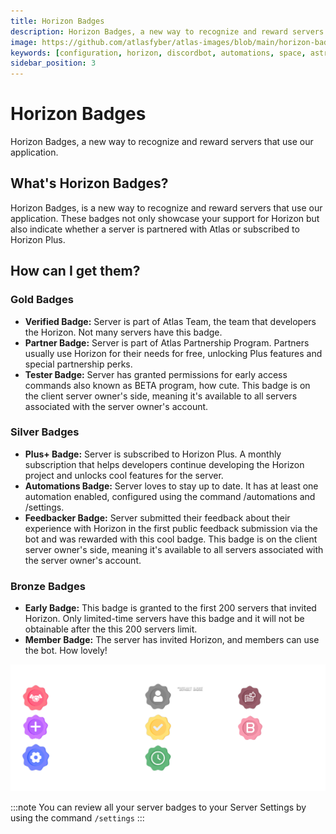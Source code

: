 ```yaml
---
title: Horizon Badges
description: Horizon Badges, a new way to recognize and reward servers that use our application.
image: https://github.com/atlasfyber/atlas-images/blob/main/horizon-badges.jpg?raw=true
keywords: [configuration, horizon, discordbot, automations, space, astronomy, settings]
sidebar_position: 3
---
```

# Horizon Badges
Horizon Badges, a new way to recognize and reward servers that use our application.

## What's Horizon Badges?
Horizon Badges, is a new way to recognize and reward servers that use our application. These badges not only showcase your support for Horizon but also indicate whether a server is partnered with Atlas or subscribed to Horizon Plus.

## How can I get them?

### Gold Badges
- **Verified Badge:** Server is part of Atlas Team, the team that developers the Horizon. Not many servers have this badge.
- **Partner Badge:** Server is part of Atlas Partnership Program. Partners usually use Horizon for their needs for free, unlocking Plus features and special partnership perks.
- **Tester Badge:** Server has granted permissions for early access commands also known as BETA program, how cute. This badge is on the client server owner's side, meaning it's available to all servers associated with the server owner's account.
### Silver Badges
- **Plus+ Badge:** Server is subscribed to Horizon Plus. A monthly subscription that helps developers continue developing the Horizon project and unlocks cool features for the server.
- **Automations Badge:** Server loves to stay up to date. It has at least one automation enabled, configured using the command /automations and /settings.
- **Feedbacker Badge:** Server submitted their feedback about their experience with Horizon in the first public feedback submission via the bot and was rewarded with this cool badge. This badge is on the client server owner's side, meaning it's available to all servers associated with the server owner's account.
### Bronze Badges
- **Early Badge:** This badge is granted to the first 200 servers that invited Horizon. Only limited-time servers have this badge and it will not be obtainable after the this 200 servers limit.
- **Member Badge:** The server has invited Horizon, and members can use the bot. How lovely!

![Badges](https://github.com/atlasfyber/atlas-images/blob/main/horizon-badges-info.png?raw=true)

:::note
You can review all your server badges to your Server Settings by using the command `/settings`
:::
